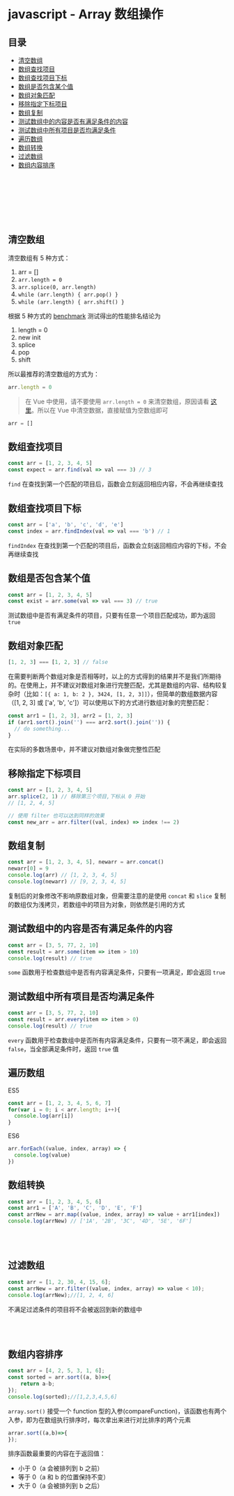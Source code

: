 # javascript - Array 数组操作

## 目录
- [清空数组](#清空数组)
- [数组查找项目](#数组查找项目)
- [数组查找项目下标](#数组查找项目下标)
- [数组是否包含某个值](#数组是否包含某个值)
- [数组对象匹配](#数组对象匹配)
- [移除指定下标项目](#移除指定下标项目)
- [数组复制](#数组复制)
- [测试数组中的内容是否有满足条件的内容](#测试数组中的内容是否有满足条件的内容)
- [测试数组中所有项目是否均满足条件](#测试数组中所有项目是否均满足条件)
- [遍历数组](#遍历数组)
- [数组转换](#数组转换)
- [过滤数组](#过滤数组)
- [数组内容排序](#数组内容排序)


<br><br><br><br><br><br>

## 清空数组

清空数组有 5 种方式：

1. arr = []
2. `arr.length = 0`
3. `arr.splice(0, arr.length)`
4. `while (arr.length) { arr.pop() }`
5. `while (arr.length) { arr.shift() }`

根据 5 种方式的 [benchmark](http://jsben.ch/hyj65) 测试得出的性能排名结论为

1. length = 0
2. new init
3. splice
4. pop
5. shift

所以最推荐的清空数组的方式为：

```js
arr.length = 0
```

> 在 Vue 中使用，请不要使用 `arr.length = 0` 来清空数组，原因请看 [这里](https://github.com/TerryZ/frontend-develops-skill-summary/blob/master/vue/vue-base.md#Array-%E6%93%8D%E4%BD%9C%E6%B3%A8%E6%84%8F%E4%BA%8B%E9%A1%B9)。所以在 Vue 中清空数据，直接赋值为空数组即可

```js
arr = []
```

## 数组查找项目

```js
const arr = [1, 2, 3, 4, 5]
const expect = arr.find(val => val === 3) // 3
```

`find` 在查找到第一个匹配的项目后，函数会立刻返回相应内容，不会再继续查找

## 数组查找项目下标

```js
const arr = ['a', 'b', 'c', 'd', 'e']
const index = arr.findIndex(val => val === 'b') // 1
```

`findIndex` 在查找到第一个匹配的项目后，函数会立刻返回相应内容的下标，不会再继续查找

## 数组是否包含某个值

```js
const arr = [1, 2, 3, 4, 5]
const exist = arr.some(val => val === 3) // true
```

测试数组中是否有满足条件的项目，只要有任意一个项目匹配成功，即为返回 `true`

## 数组对象匹配

```js
[1, 2, 3] === [1, 2, 3] // false
```

在需要判断两个数组对象是否相等时，以上的方式得到的结果并不是我们所期待的。在使用上，并不建议对数组对象进行完整匹配，尤其是数组的内容、结构较复杂时（比如：`[{ a: 1, b: 2 }, 3424, [1, 2, 3]]`），但简单的数组数据内容（[1, 2, 3] 或 ['a', 'b', 'c']）可以使用以下的方式进行数组对象的完整匹配：

```js
const arr1 = [1, 2, 3], arr2 = [1, 2, 3]
if (arr1.sort().join('') === arr2.sort().join('')) {
  // do something...
}
```

在实际的多数场景中，并不建议对数组对象做完整性匹配

## 移除指定下标项目

```js
const arr = [1, 2, 3, 4, 5]
arr.splice(2, 1) // 移除第三个项目,下标从 0 开始
// [1, 2, 4, 5]

// 使用 filter 也可以达到同样的效果
const new_arr = arr.filter((val, index) => index !== 2)
```

## 数组复制
```js
const arr = [1, 2, 3, 4, 5], newarr = arr.concat()
newarr[0] = 9
console.log(arr) // [1, 2, 3, 4, 5]
console.log(newarr) // [9, 2, 3, 4, 5]
```

复制后的对象修改不影响原数组对象，但需要注意的是使用 `concat` 和 `slice` 复制的数组仅为浅拷贝，若数组中的项目为对象，则依然是引用的方式

## 测试数组中的内容是否有满足条件的内容
```js
const arr = [3, 5, 77, 2, 10]
const result = arr.some(item => item > 10)
console.log(result) // true
```
`some` 函数用于检查数组中是否有内容满足条件，只要有一项满足，即会返回 `true`

## 测试数组中所有项目是否均满足条件

```js
const arr = [3, 5, 77, 2, 10]
const result = arr.every(item => item > 0)
console.log(result) // true
```
`every` 函数用于检查数组中是否所有内容满足条件，只要有一项不满足，即会返回 `false`，当全部满足条件时，返回 `true` 值

## 遍历数组

ES5

```js
const arr = [1, 2, 3, 4, 5, 6, 7]
for(var i = 0; i < arr.length; i++){
  console.log(arr[i])
}
```

ES6

```js
arr.forEach((value, index, array) => {
  console.log(value)
})
```

## 数组转换

```js
const arr = [1, 2, 3, 4, 5, 6]
const arr1 = ['A', 'B', 'C', 'D', 'E', 'F']
const arrNew = arr.map((value, index, array) => value + arr1[index])
console.log(arrNew) // ['1A', '2B', '3C', '4D', '5E', '6F']
```

<br><br>

## 过滤数组

```js
const arr = [1, 2, 30, 4, 15, 6];
const arrNew = arr.filter((value, index, array) => value < 10);
console.log(arrNew);//[1, 2, 4, 6]
```

不满足过滤条件的项目将不会被返回到新的数组中

<br><br>

## 数组内容排序

```js
const arr = [4, 2, 5, 3, 1, 6];
const sorted = arr.sort((a, b)=>{
    return a-b;
});
console.log(sorted);//[1,2,3,4,5,6]
```

`array.sort()` 接受一个 function 型的入参(compareFunction)，该函数也有两个入参，即为在数组执行排序时，每次拿出来进行对比排序的两个元素

```js
arrar.sort((a,b)=>{
});
```

排序函数最重要的内容在于返回值：

- 小于 0（a 会被排列到 b 之前）
- 等于 0（a 和 b 的位置保持不变）
- 大于 0（a 会被排列到 b 之后）
